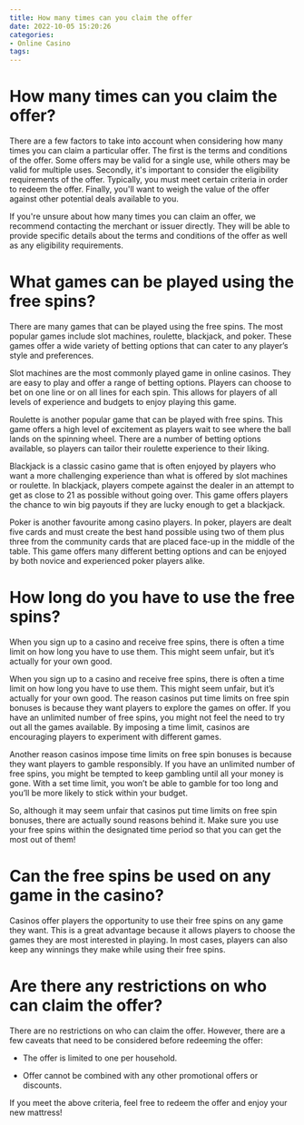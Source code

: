 ```yaml
---
title: How many times can you claim the offer
date: 2022-10-05 15:20:26
categories:
- Online Casino
tags:
---
```



#  How many times can you claim the offer?

There are a few factors to take into account when considering how many times you can claim a particular offer. The first is the terms and conditions of the offer. Some offers may be valid for a single use, while others may be valid for multiple uses. Secondly, it's important to consider the eligibility requirements of the offer. Typically, you must meet certain criteria in order to redeem the offer. Finally, you'll want to weigh the value of the offer against other potential deals available to you.

If you're unsure about how many times you can claim an offer, we recommend contacting the merchant or issuer directly. They will be able to provide specific details about the terms and conditions of the offer as well as any eligibility requirements.

#  What games can be played using the free spins?

There are many games that can be played using the free spins. The most popular games include slot machines, roulette, blackjack, and poker. These games offer a wide variety of betting options that can cater to any player’s style and preferences.

 Slot machines are the most commonly played game in online casinos. They are easy to play and offer a range of betting options. Players can choose to bet on one line or on all lines for each spin. This allows for players of all levels of experience and budgets to enjoy playing this game.

Roulette is another popular game that can be played with free spins. This game offers a high level of excitement as players wait to see where the ball lands on the spinning wheel. There are a number of betting options available, so players can tailor their roulette experience to their liking.

Blackjack is a classic casino game that is often enjoyed by players who want a more challenging experience than what is offered by slot machines or roulette. In blackjack, players compete against the dealer in an attempt to get as close to 21 as possible without going over. This game offers players the chance to win big payouts if they are lucky enough to get a blackjack.

Poker is another favourite among casino players. In poker, players are dealt five cards and must create the best hand possible using two of them plus three from the community cards that are placed face-up in the middle of the table. This game offers many different betting options and can be enjoyed by both novice and experienced poker players alike.

#  How long do you have to use the free spins?

When you sign up to a casino and receive free spins, there is often a time limit on how long you have to use them. This might seem unfair, but it’s actually for your own good.

When you sign up to a casino and receive free spins, there is often a time limit on how long you have to use them. This might seem unfair, but it’s actually for your own good. The reason casinos put time limits on free spin bonuses is because they want players to explore the games on offer. If you have an unlimited number of free spins, you might not feel the need to try out all the games available. By imposing a time limit, casinos are encouraging players to experiment with different games.

Another reason casinos impose time limits on free spin bonuses is because they want players to gamble responsibly. If you have an unlimited number of free spins, you might be tempted to keep gambling until all your money is gone. With a set time limit, you won’t be able to gamble for too long and you’ll be more likely to stick within your budget.

So, although it may seem unfair that casinos put time limits on free spin bonuses, there are actually sound reasons behind it. Make sure you use your free spins within the designated time period so that you can get the most out of them!

#  Can the free spins be used on any game in the casino?

Casinos offer players the opportunity to use their free spins on any game they want. This is a great advantage because it allows players to choose the games they are most interested in playing. In most cases, players can also keep any winnings they make while using their free spins.

#  Are there any restrictions on who can claim the offer?

There are no restrictions on who can claim the offer. However, there are a few caveats that need to be considered before redeeming the offer:

- The offer is limited to one per household.

- Offer cannot be combined with any other promotional offers or discounts.

If you meet the above criteria, feel free to redeem the offer and enjoy your new mattress!